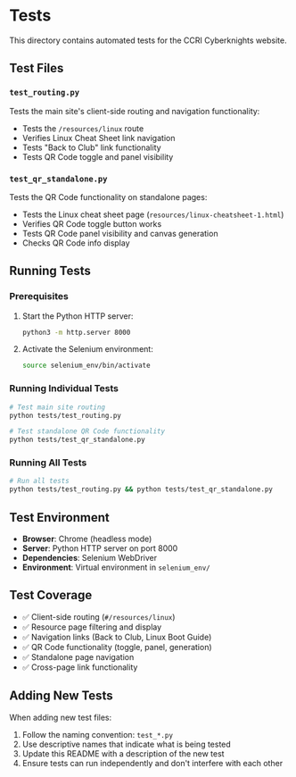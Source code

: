 # Tests

This directory contains automated tests for the CCRI Cyberknights website.

## Test Files

### `test_routing.py`
Tests the main site's client-side routing and navigation functionality:
- Tests the `/resources/linux` route
- Verifies Linux Cheat Sheet link navigation
- Tests "Back to Club" link functionality
- Tests QR Code toggle and panel visibility

### `test_qr_standalone.py`
Tests the QR Code functionality on standalone pages:
- Tests the Linux cheat sheet page (`resources/linux-cheatsheet-1.html`)
- Verifies QR Code toggle button works
- Tests QR Code panel visibility and canvas generation
- Checks QR Code info display

## Running Tests

### Prerequisites
1. Start the Python HTTP server:
   ```bash
   python3 -m http.server 8000
   ```

2. Activate the Selenium environment:
   ```bash
   source selenium_env/bin/activate
   ```

### Running Individual Tests
```bash
# Test main site routing
python tests/test_routing.py

# Test standalone QR Code functionality
python tests/test_qr_standalone.py
```

### Running All Tests
```bash
# Run all tests
python tests/test_routing.py && python tests/test_qr_standalone.py
```

## Test Environment

- **Browser**: Chrome (headless mode)
- **Server**: Python HTTP server on port 8000
- **Dependencies**: Selenium WebDriver
- **Environment**: Virtual environment in `selenium_env/`

## Test Coverage

- ✅ Client-side routing (`#/resources/linux`)
- ✅ Resource page filtering and display
- ✅ Navigation links (Back to Club, Linux Boot Guide)
- ✅ QR Code functionality (toggle, panel, generation)
- ✅ Standalone page navigation
- ✅ Cross-page link functionality

## Adding New Tests

When adding new test files:
1. Follow the naming convention: `test_*.py`
2. Use descriptive names that indicate what is being tested
3. Update this README with a description of the new test
4. Ensure tests can run independently and don't interfere with each other
